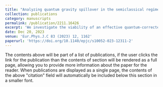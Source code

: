 ```yaml
---
title: "Analyzing quantum gravity spillover in the semiclassical regime"
collection: publications
category: manuscripts
permalink: /publication/2211.16426
excerpt: 'We investigate the viability of an effective quantum-corrected spacetime defined by expectation value of the metric variables in quantum cosmology. For this effective geometry, we ask; how the ordering choice affects this notion, what are the quantum fluctuations in this {\it quantum geometry}, and whether its observables have any correspondence with the true {\it quantum observables}. Surprisingly, we find that the ordering choices not only affect physics near singularity but creep well into the classical regime.'
date: Dec 20, 2023
venue: 'Eur.Phys.J.C 83 (2023) 12, 1162'
paperurl: 'https://doi.org/10.1140/epjc/s10052-023-12311-2'
---
```


The contents above will be part of a list of publications, if the user clicks the link for the publication than the contents of section will be rendered as a full page, allowing you to provide more information about the paper for the reader. When publications are displayed as a single page, the contents of the above "citation" field will automatically be included below this section in a smaller font.
